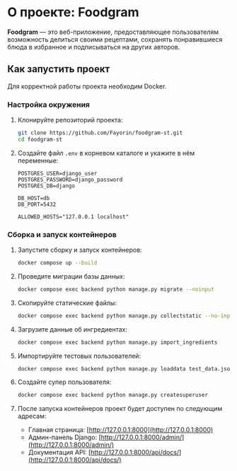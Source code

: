# О проекте: Foodgram

**Foodgram** — это веб-приложение, предоставляющее пользователям возможность делиться своими рецептами, сохранять понравившиеся блюда в избранное и подписываться на других авторов.

## Как запустить проект
Для корректной работы проекта необходим Docker.


### Настройка окружения

1. Клонируйте репозиторий проекта:
    ```bash
    git clone https://github.com/Fayorin/foodgram-st.git
    cd foodgram-st
    ```

2. Cоздайте файл `.env` в корневом каталоге и укажите в нём переменные:
    ```env
    POSTGRES_USER=django_user
    POSTGRES_PASSWORD=django_password
    POSTGRES_DB=django

    DB_HOST=db
    DB_PORT=5432

    ALLOWED_HOSTS="127.0.0.1 localhost"
    ```

### Сборка и запуск контейнеров

1. Запустите сборку и запуск контейнеров:

    ```bash
    docker compose up --build
    ```
    
2. Проведите миграции базы данных:

    ```bash
    docker compose exec backend python manage.py migrate --noinput
    ```
    
3. Скопируйте статические файлы:

    ```bash
    docker compose exec backend python manage.py collectstatic --no-input
    ```
    
4. Загрузите данные об ингредиентах:

    ```bash
    docker compose exec backend python manage.py import_ingredients
    ```
    
5. Импортируйте тестовых пользователей:

    ```bash
    docker compose exec backend python manage.py loaddata test_data.json
    ```
    
5. Создайте супер пользователя:
    ```bash
    docker compose exec backend python manage.py createsuperuser
    ```

6. После запуска контейнеров проект будет доступен по следующим адресам:

    - Главная страница: [http://127.0.0.1:8000](http://127.0.0.1:8000)
    - Админ-панель Django: [http://127.0.0.1:8000/admin/](http://127.0.0.1:8000/admin/)
    - Документация API: [http://127.0.0.1:8000/api/docs/](http://127.0.0.1:8000/api/docs/)
